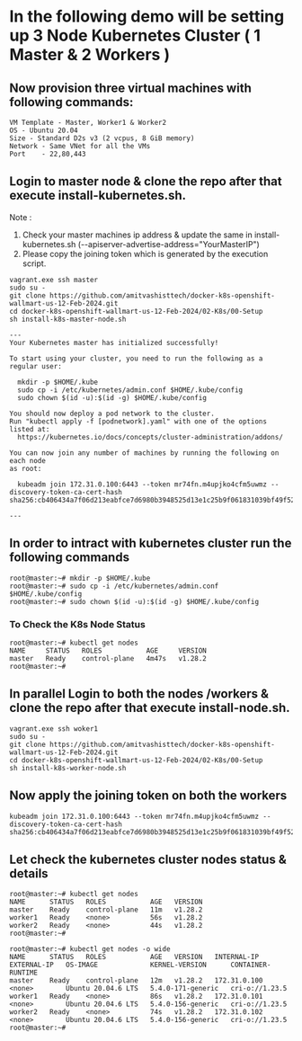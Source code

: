# In the following demo will be setting up 3 Node Kubernetes Cluster ( 1 Master & 2 Workers ) 


 

## Now provision three virtual machines with following commands:

```
VM Template - Master, Worker1 & Worker2
OS - Ubuntu 20.04
Size - Standard D2s v3 (2 vcpus, 8 GiB memory)
Network - Same VNet for all the VMs
Port    - 22,80,443

```

## Login to master node & clone the repo after that execute install-kubernetes.sh. 

Note : 

1.	Check your master machines ip address & update the same in install-kubernetes.sh (--apiserver-advertise-address="YourMasterIP")
2.	Please copy the joining token which is generated by the execution script. 

```
vagrant.exe ssh master
sudo su - 
git clone https://github.com/amitvashisttech/docker-k8s-openshift-wallmart-us-12-Feb-2024.git
cd docker-k8s-openshift-wallmart-us-12-Feb-2024/02-K8s/00-Setup
sh install-k8s-master-node.sh

---
Your Kubernetes master has initialized successfully!

To start using your cluster, you need to run the following as a regular user:

  mkdir -p $HOME/.kube
  sudo cp -i /etc/kubernetes/admin.conf $HOME/.kube/config
  sudo chown $(id -u):$(id -g) $HOME/.kube/config

You should now deploy a pod network to the cluster.
Run "kubectl apply -f [podnetwork].yaml" with one of the options listed at:
  https://kubernetes.io/docs/concepts/cluster-administration/addons/

You can now join any number of machines by running the following on each node
as root:

  kubeadm join 172.31.0.100:6443 --token mr74fn.m4upjko4cfm5uwmz --discovery-token-ca-cert-hash sha256:cb406434a7f06d213eabfce7d6980b3948525d13e1c25b9f061831039bf49f52

---
```
## In order to intract with kubernetes cluster run the following commands
```
root@master:~# mkdir -p $HOME/.kube
root@master:~# sudo cp -i /etc/kubernetes/admin.conf $HOME/.kube/config
root@master:~# sudo chown $(id -u):$(id -g) $HOME/.kube/config
```

### To Check the K8s Node Status
```
root@master:~# kubectl get nodes
NAME     STATUS   ROLES           AGE     VERSION
master   Ready    control-plane   4m47s   v1.28.2
root@master:~#
```


## In parallel Login to both the nodes /workers & clone the repo after that execute install-node.sh. 

```
vagrant.exe ssh woker1
sudo su - 
git clone https://github.com/amitvashisttech/docker-k8s-openshift-wallmart-us-12-Feb-2024.git
cd docker-k8s-openshift-wallmart-us-12-Feb-2024/02-K8s/00-Setup
sh install-k8s-worker-node.sh
```

## Now apply the joining token on both the workers
```
kubeadm join 172.31.0.100:6443 --token mr74fn.m4upjko4cfm5uwmz --discovery-token-ca-cert-hash sha256:cb406434a7f06d213eabfce7d6980b3948525d13e1c25b9f061831039bf49f52
```

## Let check the kubernetes cluster nodes status & details
```
root@master:~# kubectl get nodes
NAME      STATUS   ROLES           AGE   VERSION
master    Ready    control-plane   11m   v1.28.2
worker1   Ready    <none>          56s   v1.28.2
worker2   Ready    <none>          44s   v1.28.2
root@master:~#

root@master:~# kubectl get nodes -o wide
NAME      STATUS   ROLES           AGE   VERSION   INTERNAL-IP    EXTERNAL-IP   OS-IMAGE             KERNEL-VERSION      CONTAINER-RUNTIME
master    Ready    control-plane   12m   v1.28.2   172.31.0.100   <none>        Ubuntu 20.04.6 LTS   5.4.0-171-generic   cri-o://1.23.5
worker1   Ready    <none>          86s   v1.28.2   172.31.0.101   <none>        Ubuntu 20.04.6 LTS   5.4.0-156-generic   cri-o://1.23.5
worker2   Ready    <none>          74s   v1.28.2   172.31.0.102   <none>        Ubuntu 20.04.6 LTS   5.4.0-156-generic   cri-o://1.23.5
root@master:~#
```


